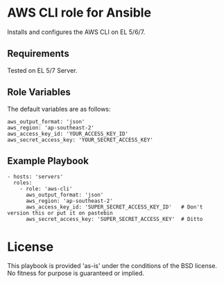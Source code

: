 # AWS CLI role for Ansible

Installs and configures the AWS CLI on EL 5/6/7.


## Requirements

Tested on EL 5/7 Server.

## Role Variables

The default variables are as follows:

    aws_output_format: 'json'
    aws_region: 'ap-southeast-2'
    aws_access_key_id: 'YOUR_ACCESS_KEY_ID'
    aws_secret_access_key: 'YOUR_SECRET_ACCESS_KEY'

## Example Playbook

    - hosts: 'servers'
      roles:
        - role: 'aws-cli'
          aws_output_format: 'json'
          aws_region: 'ap-southeast-2'
          aws_access_key_id: 'SUPER_SECRET_ACCESS_KEY_ID'   # Don't version this or put it on pastebin
          aws_secret_access_key: 'SUPER_SECRET_ACCESS_KEY'  # Ditto

# License

This playbook is provided 'as-is' under the conditions of the BSD license. No fitness for purpose is guaranteed or implied.
